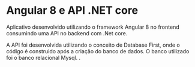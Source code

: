 # Angular 8 e API .NET core
Aplicativo desenvolvido utilizando o framework Angular 8 no frontend consumindo uma API no backend com .Net core.

A API foi desenvolvida utilizando o conceito de Database First, onde o código é construido após a criação do banco de dados. O banco utilizado foi o banco relacional Mysql.
.
